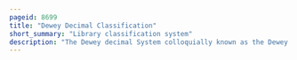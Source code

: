 ```yaml
---
pageid: 8699
title: "Dewey Decimal Classification"
short_summary: "Library classification system"
description: "The Dewey decimal System colloquially known as the Dewey decimal System is a proprietary Library Classification System which allows new Books in the appropriate Location to be added to a Library based on the Subject. It was first published by melvil Dewey in 1876 in the united States. Originally described in a 44-page Brochure it has been expanded to multiple Volumes and revised through 23 major Editions the latest being the 2011 Edition. It is also available in an abridged Version Suitable for smaller Libraries. Oclc a non-profit cooperative Serving Libraries maintains the System and licenses online Access for Catalogers to webdewey which is a continuously updated Version."
---
```

